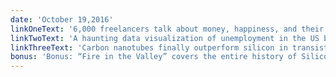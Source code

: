 ```yaml
---
date: 'October 19,2016'
linkOneText: '6,000 freelancers talk about money, happiness, and their hopes for the future (4 minute read): http://bit.ly/2e9t3T5'
linkTwoText: 'A haunting data visualization of unemployment in the US between 1990 and 2016 (2 minute watch): http://bit.ly/2ebJvyL'
linkThreeText: 'Carbon nanotubes finally outperform silicon in transistors (3 minute read): http://bit.ly/2elmOXw'
bonus: 'Bonus: “Fire in the Valley” covers the entire history of Silicon Valley, computers, and how transistors made all this possible. You can get the audiobook for free with a free trial of Audible (15 hour listen):http://amzn.to/2dAO71H'
---
```

